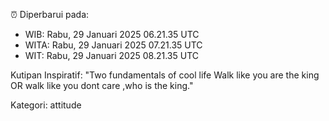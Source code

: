⏰ Diperbarui pada:
- WIB: Rabu, 29 Januari 2025 06.21.35 UTC
- WITA: Rabu, 29 Januari 2025 07.21.35 UTC
- WIT: Rabu, 29 Januari 2025 08.21.35 UTC

Kutipan Inspiratif:
"Two fundamentals of cool life  Walk like you are the king OR walk like you dont care ,who is the king."


Kategori: attitude

